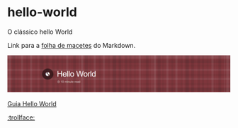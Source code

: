 # hello-world
O clássico hello World

Link para a [folha de macetes](https://github.com/adam-p/markdown-here/wiki/Markdown-Cheatsheet) do Markdown.

![Logo do Guia Hello World](https://github.com/vit0r3/hello-world/blob/edi%C3%A7%C3%B5es-no-readme/Capturar.PNG "Guia Hello World")

[Guia Hello World](https://guides.github.com/activities/hello-world/)

[:trollface:](https://gist.github.com/rxaviers/7360908)

